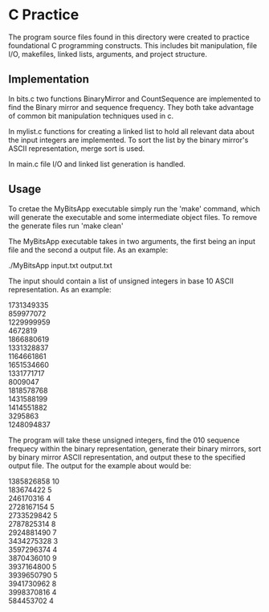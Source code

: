 # C Practice
The program source files found in this directory were created to practice foundational C programming constructs. This includes bit manipulation, file I/O, makefiles, linked lists, arguments, and project structure.

## Implementation
In bits.c two functions BinaryMirror and CountSequence are implemented to find the Binary mirror and sequence frequency. They both take advantage of common bit manipulation techniques used in c.

In mylist.c functions for creating a linked list to hold all relevant data about the input integers are implemented. To sort the list by the binary mirror's ASCII representation, merge sort is used.

In main.c file I/O and linked list generation is handled.

## Usage
To cretae the MyBitsApp executable simply run the 'make' command, which will generate the executable and some intermediate object files. To remove the generate files run 'make clean'

The MyBitsApp executable takes in two arguments, the first being an input file and the second a output file. As an example:

./MyBitsApp input.txt output.txt

The input should contain a list of unsigned integers in base 10 ASCII representation. As an example: 

1731349335  
859977072  
1229999959  
4672819  
1866880619  
1331328837  
1164661861  
1651534660  
1331771717  
8009047  
1818578768  
1431588199  
1414551882  
3295863  
1248094837  

The program will take these unsigned integers, find the 010 sequence frequecy within the binary representation, generate their binary mirrors, sort by binary mirror ASCII representation, and output these to the specified output file. The output for the example about would be:

1385826858  10  
183674422	5   
246170316	4  
2728167154	5  
2733529842	5  
2787825314	8  
2924881490	7  
3434275328	3  
3597296374	4  
3870436010	9  
3937164800	5  
3939650790	5  
3941730962	8  
3998370816	4  
584453702	4  
